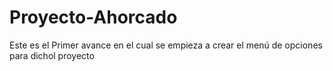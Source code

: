 # Proyecto-Ahorcado
Este es el Primer avance en el cual se empieza a crear el menú de opciones para dichol proyecto
